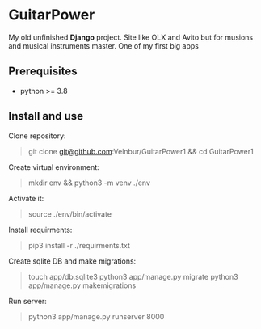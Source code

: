 # GuitarPower

My old unfinished **Django** project. Site like OLX and Avito but for musions
and musical instruments master. One of my first big apps

## Prerequisites 

- python >= 3.8

## Install and use

Clone repository:
> git clone git@github.com:Velnbur/GuitarPower1 && cd GuitarPower1

Create virtual environment:
> mkdir env && python3 -m venv ./env

Activate it:
> source ./env/bin/activate

Install requirments:
> pip3 install -r ./requirments.txt

Create sqlite DB and make migrations:
> touch app/db.sqlite3
> python3 app/manage.py migrate
> python3 app/manage.py makemigrations

Run server:
> python3 app/manage.py runserver 8000